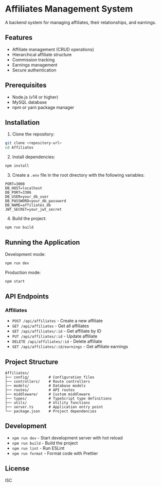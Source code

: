 # Affiliates Management System

A backend system for managing affiliates, their relationships, and earnings.

## Features

- Affiliate management (CRUD operations)
- Hierarchical affiliate structure
- Commission tracking
- Earnings management
- Secure authentication

## Prerequisites

- Node.js (v14 or higher)
- MySQL database
- npm or yarn package manager

## Installation

1. Clone the repository:
```bash
git clone <repository-url>
cd Affiliates
```

2. Install dependencies:
```bash
npm install
```

3. Create a `.env` file in the root directory with the following variables:
```env
PORT=3000
DB_HOST=localhost
DB_PORT=3306
DB_USER=your_db_user
DB_PASSWORD=your_db_password
DB_NAME=affiliates_db
JWT_SECRET=your_jwt_secret
```

4. Build the project:
```bash
npm run build
```

## Running the Application

Development mode:
```bash
npm run dev
```

Production mode:
```bash
npm start
```

## API Endpoints

### Affiliates

- `POST /api/affiliates` - Create a new affiliate
- `GET /api/affiliates` - Get all affiliates
- `GET /api/affiliates/:id` - Get affiliate by ID
- `PUT /api/affiliates/:id` - Update affiliate
- `DELETE /api/affiliates/:id` - Delete affiliate
- `GET /api/affiliates/:id/earnings` - Get affiliate earnings

## Project Structure

```
Affiliates/
├── config/         # Configuration files
├── controllers/    # Route controllers
├── models/         # Database models
├── routes/         # API routes
├── middleware/     # Custom middleware
├── types/          # TypeScript type definitions
├── utils/          # Utility functions
├── server.ts       # Application entry point
└── package.json    # Project dependencies
```

## Development

- `npm run dev` - Start development server with hot reload
- `npm run build` - Build the project
- `npm run lint` - Run ESLint
- `npm run format` - Format code with Prettier

## License

ISC 